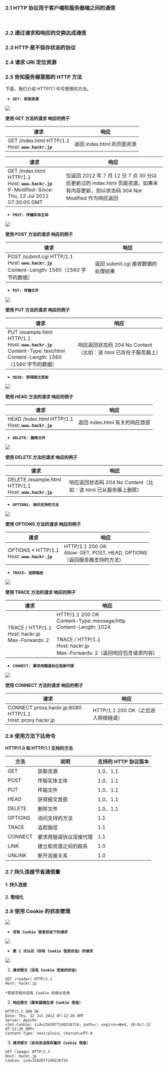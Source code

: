 ### 2.1 HTTP 协议用于客户端和服务器端之间的通信

​                                                                                                                                                                                                                                     







### 2.2 通过请求和响应的交换达成通信

 



### 2.3 HTTP 是不保存状态的协议





### 2.4 请求 URI 定位资源







### 2.5 告知服务器意图的 HTTP 方法

下面，我们介绍 HTTP/1.1 中可使用的方法。



* **`GET: 获取资源`**

![](https://github.com/WqhForGitHub/TCP-IP-HTTP/blob/%E5%9B%BE%E8%A7%A3HTTP/static/Chapter2/get.png?raw=true)



**使用 GET 方法的请求 响应的例子**

| 请求                                                    | 响应                       |
| ------------------------------------------------------- | -------------------------- |
| GET /index.html HTTP/1.1 <br />Host: **`www.hackr.jp`** | 返回 index.html 的页面资源 |

| 请求                                                         | 响应                                                         |
| ------------------------------------------------------------ | ------------------------------------------------------------ |
| GET /index.html HTTP/1.1 <br />Host: **`www.hackr.jp`** <br />If-Modified-Since: Thu, 12 Jul 2012 07:30:00 GMT | 仅返回 2012 年 7 月 12 日 7 点 30 分以后更新过的 index.html 页面资源。如果未有内容更新，则以状态码 304 Not Modified 作为响应返回 |



* **`POST: 传输实体主体`**

![](https://github.com/WqhForGitHub/TCP-IP-HTTP/blob/%E5%9B%BE%E8%A7%A3HTTP/static/Chapter2/post.png?raw=true)



**使用 POST 方法的请求 响应的例子**

| 请求                                                         | 响应                               |
| ------------------------------------------------------------ | ---------------------------------- |
| POST /submit.cgi HTTP/1.1 <br />Host: **`www.hackr.jp`** <br/>Content-Length: 1560（1560 字节的数据） | 返回 submit.cgi 接收数据的处理结果 |



* **`PUT: 传输文件`**

![](https://github.com/WqhForGitHub/TCP-IP-HTTP/blob/%E5%9B%BE%E8%A7%A3HTTP/static/Chapter2/put.png?raw=true)	



**使用 PUT 方法的请求 响应的例子**

| 请求                                                         | 响应                                                         |
| ------------------------------------------------------------ | ------------------------------------------------------------ |
| PUT /example.html HTTP/1.1 <br />Host: **`www.hackr.jp`** <br />Content-Type: text/html <br />Content-Length: 1560（1560 字节的数据） | 响应返回状态码 204 No Content（比如：该 html 已存在于服务器上） |

   

* **`HEAD: 获得报文首部`**

![](https://github.com/WqhForGitHub/TCP-IP-HTTP/blob/%E5%9B%BE%E8%A7%A3HTTP/static/Chapter2/head.png?raw=true)	



**使用 HEAD 方法的请求 响应的例子**

| 请求                                                     | 响应                           |
| -------------------------------------------------------- | ------------------------------ |
| HEAD /index.html HTTP/1.1 <br />Host: **`www.hackr.jp`** | 返回 index.html 有关的响应首部 |



* **`DELETE: 删除文件`**



![](https://github.com/WqhForGitHub/TCP-IP-HTTP/blob/%E5%9B%BE%E8%A7%A3HTTP/static/Chapter2/delete.png?raw=true)

**使用 DELETE 方法的请求 响应的例子**

| 请求                                                         | 响应                                                         |
| ------------------------------------------------------------ | ------------------------------------------------------------ |
| DELETE /example.html HTTP/1.1 <br />Host: **`www.hackr.jp`** | 响应返回状态码 204 No Content（比如：该 html 已从服务器上删除） |



* **`OPTIONS: 询问支持的方法`**

![](https://github.com/WqhForGitHub/TCP-IP-HTTP/blob/%E5%9B%BE%E8%A7%A3HTTP/static/Chapter2/options.png?raw=true)	





**使用 OPTIONS 方法的请求 响应的例子**

| 请求                                              | 响应                                                         |
| ------------------------------------------------- | ------------------------------------------------------------ |
| OPTIONS * HTTP/1.1 <br />Host: **`www.hackr.jp`** | HTTP/1.1 200 OK <br />Allow: GET, POST, HEAD, OPTIONS <br />（返回服务器支持的方法） |



* **`TRACE: 追踪路径`**

  

![](https://github.com/WqhForGitHub/TCP-IP-HTTP/blob/%E5%9B%BE%E8%A7%A3HTTP/static/Chapter2/trace.png?raw=true)



**使用 TRACE 方法的请求 响应的例子**

| 请求                                                        | 响应                                                         |
| ----------------------------------------------------------- | ------------------------------------------------------------ |
| TRACE / HTTP/1.1 <br />Host: hackr.jp <br />Max-Forwards: 2 | HTTP/1.1 200 OK <br />Content-Type: message/http <br />Content-Length: 1024 <br /> <br />TRACE / HTTP/1.1 <br />Host: hackr.jp <br />Max-Forwards: 2（返回响应包含请求内容） |





* **`CONNECT: 要求用隧道协议连接代理`**

![](https://github.com/WqhForGitHub/TCP-IP-HTTP/blob/%E5%9B%BE%E8%A7%A3HTTP/static/Chapter2/connect.png?raw=true)	



**使用 CONNECT 方法的请求 响应的例子**

| 请求                                                         | 响应                                |
| ------------------------------------------------------------ | ----------------------------------- |
| CONNECT proxy.hackr.jp:8080 HTTP/1.1 <br />Host: proxy.hackr.jp | HTTP/1.1 200 OK（之后进入网络隧道） |





### 2.6 使用方法下达命令



**HTTP/1.0 和 HTTP/1.1 支持的方法**

| 方法    | 说明                   | 支持的 HTTP 协议版本 |
| ------- | ---------------------- | -------------------- |
| GET     | 获取资源               | 1.0、1.1             |
| POST    | 传输实体主体           | 1.0、1.1             |
| PUT     | 传输文件               | 1.0、1.1             |
| HEAD    | 获得报文首部           | 1.0、1.1             |
| DELETE  | 删除文件               | 1.0、1.1             |
| OPTIONS | 询问支持的方法         | 1.1                  |
| TRACE   | 追踪路径               | 1.1                  |
| CONNECT | 要求用隧道协议连接代理 | 1.1                  |
| LINK    | 建立和资源之间的联系   | 1.0                  |
| UNLINK  | 断开连接关系           | 1.0                  |



### 2.7 持久连接节省通信量

 

#### 1. 持久连接



#### 2. 管线化





### 2.8 使用 Cookie 的状态管理

![](https://github.com/WqhForGitHub/TCP-IP-HTTP/blob/%E5%9B%BE%E8%A7%A3HTTP/static/Chapter2/cookie.png?raw=true)



* **`没有 Cookie 信息状态下的请求`**

![](https://github.com/WqhForGitHub/TCP-IP-HTTP/blob/%E5%9B%BE%E8%A7%A3HTTP/static/Chapter2/noCookie.png?raw=true)

* **`第 2 次以后（存有 Cookie 信息状态）的请求`**



![](https://github.com/WqhForGitHub/TCP-IP-HTTP/blob/%E5%9B%BE%E8%A7%A3HTTP/static/Chapter2/secondCookie.png?raw=true)





1. **`请求报文（没有 Cookie 信息的状态）`**

```http
GET /reader/ HTTP/1.1
Host: hackr.jp

*首部字段内没有 Cookie 的相关信息
```



2. **`响应报文（服务器端生成 Cookie 信息）`**

```http
HTTP/1.1 200 OK
Date: Thu, 12 Jul 2012 07:12:20 GMT
Server: Apache
<Set-Cookie: sid=1342077140226724; path=/; expires=Wed, 10-Oct-12 07:12:20 GMT>
Content-Type: text/plain; charset=UTF-8
```



3. **`请求报文（自动发送保存着的 Cookie 信息）`**

```http
GET /image/ HTTP/1.1 
Host: hackr.jp
Cookie: sid=1342077140226724
```



​	